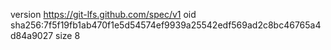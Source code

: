 version https://git-lfs.github.com/spec/v1
oid sha256:7f5f19fb1ab470f1e5d54574ef9939a25542edf569ad2c8bc46765a4d84a9027
size 8

